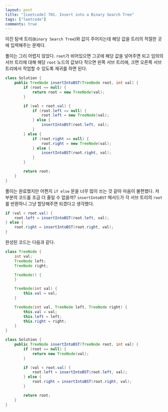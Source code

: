 ```yaml
---
layout: post
title: "[Leetcode] 701. Insert into a Binary Search Tree"
tags: ["leetcode"]
comments: true
---
```


이진 탐색 트리(`Binary Search Tree`)와 값이 주어지는데 해당 값을 트리의 적절한 곳에 입력해주는 문제다.

풀이는 그리 어렵지 않았다. `root`가 비어있으면 그곳에 해당 값을 넣어주면 되고 임의의 서브 트리에 대해 해당 `root` 노드의 값보다 작으면 왼쪽 서브 트리에, 크면 오른쪽 서브 트리에서 작업할 수 있도록 재귀를 하면 된다.

```java
class Solution {
    public TreeNode insertIntoBST(TreeNode root, int val) {
        if (root == null) {
            return root = new TreeNode(val);
        }

        if (val < root.val) {
            if (root.left == null) {
                root.left = new TreeNode(val);
            } else {
                insertIntoBST(root.left, val);
            }
        } else {
            if (root.right == null) {
                root.right = new TreeNode(val);
            } else {
                insertIntoBST(root.right, val);
            }
        }

        return root;
    }
}
```

풀이는 완료했지만 어쩐지 `if else` 문을 너무 많이 쓰는 것 같아 마음이 불편했다. 저 부분의 코드를 조금 더 줄일 수 없을까? `insertIntoBST` 메서드가 각 서브 트리의 `root`를 반환하니 그냥 할당해주면 되겠다고 생각했다.

```java
if (val < root.val) {
    root.left = insertIntoBST(root.left, val);
} else {
    root.right = insertIntoBST(root.right, val);
}
```

완성된 코드는 다음과 같다.

```java
class TreeNode {
    int val;
    TreeNode left;
    TreeNode right;

    TreeNode() {
    }

    TreeNode(int val) {
        this.val = val;
    }

    TreeNode(int val, TreeNode left, TreeNode right) {
        this.val = val;
        this.left = left;
        this.right = right;
    }
}

class Solution {
    public TreeNode insertIntoBST(TreeNode root, int val) {
        if (root == null) {
            return new TreeNode(val);
        }

        if (val < root.val) {
            root.left = insertIntoBST(root.left, val);
        } else {
            root.right = insertIntoBST(root.right, val);
        }

        return root;
    }
}
```
